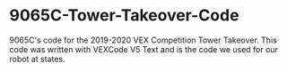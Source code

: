 # 9065C-Tower-Takeover-Code
9065C's code for the 2019-2020 VEX Competition Tower Takeover.
This code was written with VEXCode V5 Text and is the code we used for our robot at states.
